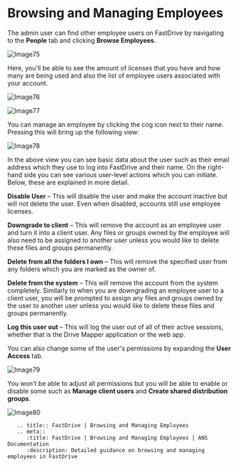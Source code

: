 # Browsing and Managing Employees

The admin user can find other employee users on FastDrive by navigating to the __People__ tab and clicking __Browse Employees__.

![Image75](files/Image75.png)

Here, you'll be able to see the amount of licenses that you have and how many are being used and also the list of employee users associated with your account.

![Image76](files/Image76.png)

![Image77](files/Image77.png)

You can manage an employee by clicking the cog icon next to their name. Pressing this will bring up the following view:

![Image78](files/Image78.png)

In the above view you can see basic data about the user such as their email address which they use to log into FastDrive and their name. On the right-hand side you can see various user-level actions which you can initiate. Below, these are explained in more detail.

__Disable User__ – This will disable the user and make the account inactive but will not delete the user. Even when disabled, accounts still use employee licenses.

__Downgrade to client__ – This will remove the account as an employee user and turn it into a client user. Any files or groups owned by the employee will also need to be assigned to another user unless you would like to delete these files and groups permanently.

__Delete from all the folders I own__ – This will remove the specified user from any folders which you are marked as the owner of.

__Delete from the system__ – This will remove the account from the system completely. Similarly to when you are downgrading an employee user to a client user, you will be prompted to assign any files and groups owned by the user to another user unless you would like to delete these files and groups permanently.

__Log this user out__ – This will log the user out of all of their active sessions, whether that is the Drive Mapper application or the web app.

You can also change some of the user's permissions by expanding the __User Access__ tab.

![Image79](files/Image79.png)

You won't be able to adjust all permissions but you will be able to enable or disable some such as __Manage client users__ and __Create shared distribution groups__.

![Image80](files/Image80.png)

```eval_rst
   .. title:: FastDrive | Browsing and Managing Employees
   .. meta::
      :title: FastDrive | Browsing and Managing Employees | ANS Documentation
      :description: Detailed guidance on browsing and managing employees in FastDrive
```
